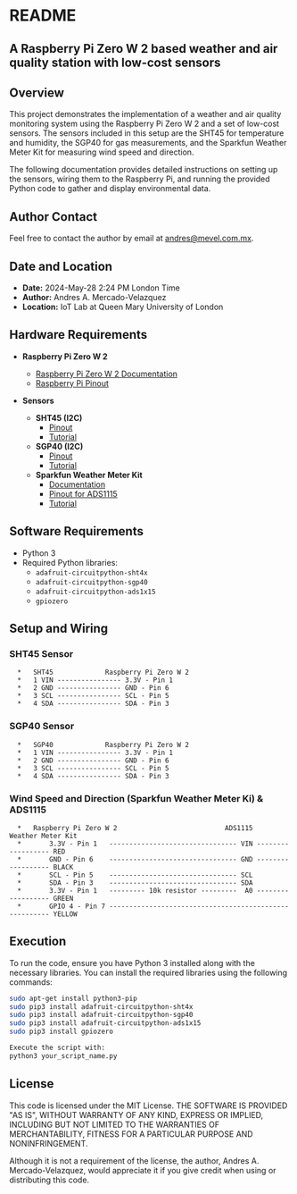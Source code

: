 # README

## A Raspberry Pi Zero W 2 based weather and air quality station with low-cost sensors

## Overview

This project demonstrates the implementation of a weather and air quality monitoring system using the Raspberry Pi Zero W 2 and a set of low-cost sensors. The sensors included in this setup are the SHT45 for temperature and humidity, the SGP40 for gas measurements, and the Sparkfun Weather Meter Kit for measuring wind speed and direction.

The following documentation provides detailed instructions on setting up the sensors, wiring them to the Raspberry Pi, and running the provided Python code to gather and display environmental data.

## Author Contact

Feel free to contact the author by email at andres@mevel.com.mx.

## Date and Location

- **Date:** 2024-May-28 2:24 PM London Time
- **Author:** Andres A. Mercado-Velazquez
- **Location:** IoT Lab at Queen Mary University of London

## Hardware Requirements

- **Raspberry Pi Zero W 2**
  - [Raspberry Pi Zero W 2 Documentation](https://www.raspberrypi.com/products/raspberry-pi-zero-2-w/)
  - [Raspberry Pi Pinout](https://pinout.xyz)

- **Sensors**
  - **SHT45 (I2C)**
    - [Pinout](https://learn.adafruit.com/assets/99235)
    - [Tutorial](https://learn.adafruit.com/adafruit-sht40-temperature-humidity-sensor/python-circuitpython#python-computer-wiring-3082732)
  - **SGP40 (I2C)**
    - [Pinout](https://learn.adafruit.com/assets/98203)
    - [Tutorial](https://learn.adafruit.com/adafruit-sgp40/python-circuitpython)
  - **Sparkfun Weather Meter Kit**
    - [Documentation](https://learn.sparkfun.com/tutorials/weather-meter-hookup-guide)
    - [Pinout for ADS1115](https://learn.adafruit.com/assets/112709)
    - [Tutorial](https://projects.raspberrypi.org/en/projects/build-your-own-weather-station/5)

## Software Requirements

- Python 3
- Required Python libraries:
  - `adafruit-circuitpython-sht4x`
  - `adafruit-circuitpython-sgp40`
  - `adafruit-circuitpython-ads1x15`
  - `gpiozero`

## Setup and Wiring

### SHT45 Sensor
```
  *   SHT45             Raspberry Pi Zero W 2
  *   1 VIN ---------------- 3.3V - Pin 1
  *   2 GND ---------------- GND - Pin 6
  *   3 SCL ---------------- SCL - Pin 5
  *   4 SDA ---------------- SDA - Pin 3
```

### SGP40 Sensor
```
  *   SGP40             Raspberry Pi Zero W 2
  *   1 VIN ---------------- 3.3V - Pin 1
  *   2 GND ---------------- GND - Pin 6
  *   3 SCL ---------------- SCL - Pin 5
  *   4 SDA ---------------- SDA - Pin 3
```

### Wind Speed and Direction (Sparkfun Weather Meter Ki) & ADS1115
```
  *   Raspberry Pi Zero W 2                           ADS1115            Weather Meter Kit
  *       3.3V - Pin 1   -------------------------------- VIN ------------------ RED
  *       GND - Pin 6    -------------------------------- GND ------------------ BLACK
  *       SCL - Pin 5    -------------------------------- SCL 
  *       SDA - Pin 3    -------------------------------- SDA
  *       3.3V - Pin 1   --------- 10k resistor ---------  A0 ------------------ GREEN
  *       GPIO 4 - Pin 7 ------------------------------------------------------- YELLOW
```

## Execution
To run the code, ensure you have Python 3 installed along with the necessary libraries. You can install the required libraries using the following commands:

```bash
sudo apt-get install python3-pip
sudo pip3 install adafruit-circuitpython-sht4x
sudo pip3 install adafruit-circuitpython-sgp40
sudo pip3 install adafruit-circuitpython-ads1x15
sudo pip3 install gpiozero
```
```bash
Execute the script with:
python3 your_script_name.py
```

## License

This code is licensed under the MIT License. THE SOFTWARE IS PROVIDED "AS IS", WITHOUT WARRANTY OF ANY KIND, EXPRESS OR IMPLIED, INCLUDING BUT NOT LIMITED TO THE WARRANTIES OF MERCHANTABILITY, FITNESS FOR A PARTICULAR PURPOSE AND NONINFRINGEMENT.

Although it is not a requirement of the license, the author, Andres A. Mercado-Velazquez, would appreciate it if you give credit when using or distributing this code.